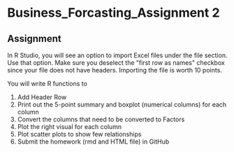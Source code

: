 # Business_Forcasting_Assignment 2

## Assignment

In R Studio, you will see an option to import Excel files under the file section. Use that option. Make sure you deselect the "first row as names" checkbox since your file does not have headers. Importing the file is worth 10 points. 

You will write R functions to 

1. Add Header Row 
2. Print out the 5-point summary and boxplot (numerical columns) for each column 
3. Convert the columns that need to be converted to Factors
4. Plot the right visual for each column
5. Plot scatter plots to show few relationships
6. Submit the homework (rmd and HTML file) in GitHub
